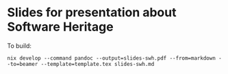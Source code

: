 # Slides for presentation about Software Heritage

To build:

```
nix develop --command pandoc --output=slides-swh.pdf --from=markdown --to=beamer --template=template.tex slides-swh.md
```
